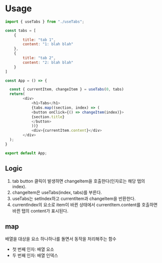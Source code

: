 # Usage
```javascript
import { useTabs } from "./useTabs";

const tabs = [
    {
        title: "tab 1",
        content: "1: blah blah"
    },
    {
        title: "tab 2",
        content: "2: blah blah"    
    }
]

const App = () => {

  const { currentItem, changeItem } = useTabs(0, tabs)
  return(
        <div>
            <h1>Tabs</h1>
            {tabs.map((section, index) => (
            <button onClick={() => changeItem(index)}>
            {section.title}
            </button>
            ))}
            <div>{currentItem.content}</div>
        </div>
  );
}

export default App;
```

## Logic
1. tab button 클릭이 발생하면 changeItem을 호출한다(인자로는 해당 탭의 index).
2. changeItem은 useTabs(index, tabs)를 부른다.
3. useTabs는 setIndex하고 currentItem과 changeItem을 반환한다.
4. currentIndex의 요소로 item이 바뀐 상태에서 currentItem.content를 호출하면 바뀐 탭의 content가 표시된다.

## map
배열을 대상을 요소 하나하나를 돌면서 동작을 처리해주는 함수

* 첫 번째 인자: 배열 요소
* 두 번째 인자: 배열 인덱스
